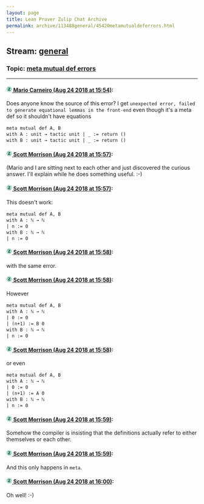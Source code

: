 ```yaml
---
layout: page
title: Lean Prover Zulip Chat Archive 
permalink: archive/113488general/45420metamutualdeferrors.html
---
```


## Stream: [general](index.html)
### Topic: [meta mutual def errors](45420metamutualdeferrors.html)

---

#### [![Click to go to Zulip](../../assets/img/zulip2.png) Mario Carneiro (Aug 24 2018 at 15:54)](https://leanprover.zulipchat.com/#narrow/stream/113488-general/topic/meta%20mutual%20def%20errors/near/132697613):
Does anyone know the source of this error? I get `unexpected error, failed to generate equational lemmas in the front-end` even though it's a meta def so it shouldn't have equations
```lean
meta mutual def A, B
with A : unit → tactic unit | _ := return ()
with B : unit → tactic unit | _ := return ()
```

#### [![Click to go to Zulip](../../assets/img/zulip2.png) Scott Morrison (Aug 24 2018 at 15:57)](https://leanprover.zulipchat.com/#narrow/stream/113488-general/topic/meta%20mutual%20def%20errors/near/132697723):
(Mario and I are sitting next to each other and just discovered the curious answer. I'll explain while he does something useful. :-)

#### [![Click to go to Zulip](../../assets/img/zulip2.png) Scott Morrison (Aug 24 2018 at 15:57)](https://leanprover.zulipchat.com/#narrow/stream/113488-general/topic/meta%20mutual%20def%20errors/near/132697746):
This doesn't work:
```
meta mutual def A, B
with A : ℕ → ℕ  
| n := 0
with B : ℕ → ℕ  
| n := 0
```

#### [![Click to go to Zulip](../../assets/img/zulip2.png) Scott Morrison (Aug 24 2018 at 15:58)](https://leanprover.zulipchat.com/#narrow/stream/113488-general/topic/meta%20mutual%20def%20errors/near/132697747):
with the same error.

#### [![Click to go to Zulip](../../assets/img/zulip2.png) Scott Morrison (Aug 24 2018 at 15:58)](https://leanprover.zulipchat.com/#narrow/stream/113488-general/topic/meta%20mutual%20def%20errors/near/132697787):
However
```
meta mutual def A, B
with A : ℕ → ℕ  
| 0 := 0
| (n+1) := B 0
with B : ℕ → ℕ  
| n := 0
```

#### [![Click to go to Zulip](../../assets/img/zulip2.png) Scott Morrison (Aug 24 2018 at 15:58)](https://leanprover.zulipchat.com/#narrow/stream/113488-general/topic/meta%20mutual%20def%20errors/near/132697792):
or even 
```
meta mutual def A, B
with A : ℕ → ℕ  
| 0 := 0
| (n+1) := A 0
with B : ℕ → ℕ  
| n := 0
```

#### [![Click to go to Zulip](../../assets/img/zulip2.png) Scott Morrison (Aug 24 2018 at 15:59)](https://leanprover.zulipchat.com/#narrow/stream/113488-general/topic/meta%20mutual%20def%20errors/near/132697840):
Somehow the compiler is insisting that the definitions actually refer to either themselves or each other.

#### [![Click to go to Zulip](../../assets/img/zulip2.png) Scott Morrison (Aug 24 2018 at 15:59)](https://leanprover.zulipchat.com/#narrow/stream/113488-general/topic/meta%20mutual%20def%20errors/near/132697844):
And this only happens in `meta`.

#### [![Click to go to Zulip](../../assets/img/zulip2.png) Scott Morrison (Aug 24 2018 at 16:00)](https://leanprover.zulipchat.com/#narrow/stream/113488-general/topic/meta%20mutual%20def%20errors/near/132697846):
Oh well! :-)

